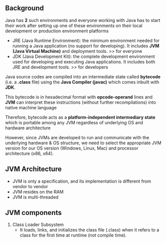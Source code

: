 ## Background

Java has **2** such environments and everyone working with Java has to start their work after setting up one of these environments on their local development or production environment platforms

* JRE (Java Runtime Environment): the minimum environment needed for running a Java application (no support for developing). It includes **JVM (Java Virtual Machine)** and deployment tools. >> for everyone 
* JDK (Java Development Kit): the complete development environment used for developing and executing Java applications. It includes both JRE and development tools. >> for developers


Java source codes are compiled into an intermediate state called **bytecode** (i.e. a **.class** file) using the **Java Compiler (javac)** which comes inbuilt with **JDK**.

This bytecode is in hexadecimal format with **opcode-operand** lines and **JVM** can interpret these instructions (without further recompilations) into native machine language

Therefore, bytecode acts as a **platform-independent intermediary state** which is portable among any JVM regardless of underlying OS and hardware architecture

However, since JVMs are developed to run and communicate with the underlying hardware & OS structure, we need to select the appropriate JVM version for our OS version (Windows, Linux, Mac) and processor architecture (x86, x64).

## JVM Architecture

* JVM is only a specification, and its implementation is different from vendor to vendor
* JVM resides on the RAM
* JVM is multi-threaded

## JVM components
1. Class Loader Subsystem
    * It loads, links, and initializes the class file (.class) when it refers to a class for the first time at runtime (not compile time).
